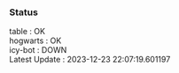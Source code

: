 ### Status


table : OK  
hogwarts : OK  
icy-bot : DOWN  
Latest Update : 2023-12-23 22:07:19.601197

